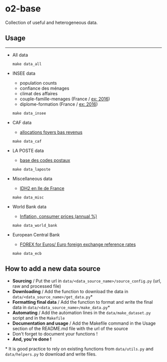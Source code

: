 o2-base
==============================

Collection of useful and heterogeneous data.

## Usage
------------

- All data

    ```make data_all```

- INSEE data 
	- population counts
	- confiance des ménages
	- climat des affaires
	- couple-famille-menages (France / [ex: 2016](https://www.insee.fr/fr/statistiques/4171359?sommaire=4171370&q=couple+famille+menage))
	- diplome-formation (France / [ex: 2016](https://www.insee.fr/fr/statistiques/4171395?sommaire=4171407))
	
    ```make data_insee```

- CAF data 
	- [allocations foyers bas revenus](http://data.caf.fr/dataset/beneficiaire-bas-revenus)

    ```make data_caf```
    
- LA POSTE data 
	- [base des codes postaux](https://datanova.legroupe.laposte.fr/explore/dataset/laposte_hexasmal/information/?disjunctive.code_commune_insee&disjunctive.nom_de_la_commune&disjunctive.code_postal&disjunctive.ligne_5)

    ```make data_laposte```
    
- Miscellaneous data
    - [IDH2 en Ile de France](https://data-iau-idf.opendata.arcgis.com/datasets/indice-de-d%C3%A9veloppement-humain-idh2-des-communes-d%C3%AEle-de-france)
    
    ```make data_misc```
    
- World Bank data
	- [Inflation, consumer prices (annual %)](https://data.worldbank.org/indicator/FP.CPI.TOTL.ZG) 
		
    ```make data_world_bank```


- European Central Bank
	- [FOREX for Euros/ Euro foreign exchange reference rates](https://www.ecb.europa.eu/stats/policy_and_exchange_rates/euro_reference_exchange_rates/html/index.en.html) 
		
    ```make data_ecb```


## How to add a new data source

- **Sourcing** / Put the url in `data/<data_source_name>/source_config.py` (url, raw and processed file)
- **Downloading** /  Add the function to download the data in `data/<data_source_name>/get_data.py`* 
- **Formatting final data** / Add the function to format and write the final data in `data/<data_source_name>/make_data.py`*
- **Automating** / Add the automation lines in the `data/make_dataset.py` script and in the `Makefile`
- **Documentation and usage** / Add the Makefile command in the Usage section of the README.md file with the url of the source
- Don't forget to document your functions !
- **And, you're done !**

\* It is good practice to rely on existing functions from `data/utils.py` and `data/helpers.py` to download and write files.